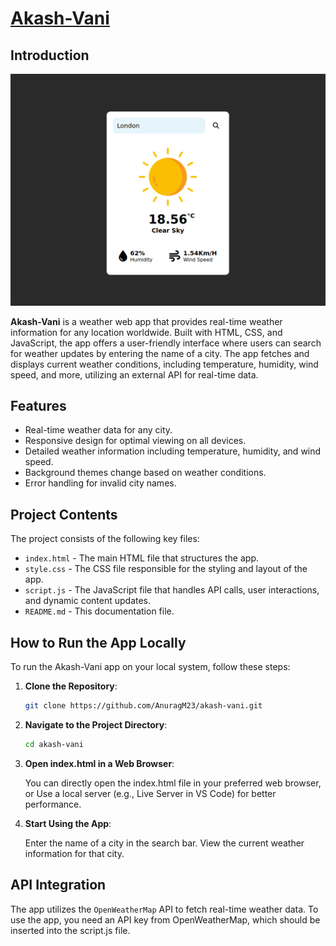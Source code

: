
# [Akash-Vani](https://anuragm23.github.io/akash-vani/)

## Introduction

![cover-picture](assets/coverPicture.png) 

**Akash-Vani** is a weather web app that provides real-time weather information for any location worldwide. Built with HTML, CSS, and JavaScript, the app offers a user-friendly interface where users can search for weather updates by entering the name of a city. The app fetches and displays current weather conditions, including temperature, humidity, wind speed, and more, utilizing an external API for real-time data.

## Features

- Real-time weather data for any city.
- Responsive design for optimal viewing on all devices.
- Detailed weather information including temperature, humidity, and wind speed.
- Background themes change based on weather conditions.
- Error handling for invalid city names.

## Project Contents

The project consists of the following key files:

- `index.html` - The main HTML file that structures the app.
- `style.css` - The CSS file responsible for the styling and layout of the app.
- `script.js` - The JavaScript file that handles API calls, user interactions, and dynamic content updates.
- `README.md` - This documentation file.

## How to Run the App Locally

To run the Akash-Vani app on your local system, follow these steps:

1. **Clone the Repository**:
   ```bash
   git clone https://github.com/AnuragM23/akash-vani.git
   ```

2. **Navigate to the Project Directory**:

    ```bash
    cd akash-vani
    ```

3. **Open index.html in a Web Browser**:
    
    You can directly open the index.html file in your preferred web browser, or
    Use a local server (e.g., Live Server in VS Code) for better performance.

4. **Start Using the App**:

    Enter the name of a city in the search bar.
    View the current weather information for that city.

## API Integration

The app utilizes the ```OpenWeatherMap``` API to fetch real-time weather data. To use the app, you need an API key from OpenWeatherMap, which should be inserted into the script.js file.

